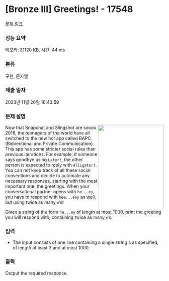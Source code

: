 # [Bronze III] Greetings! - 17548 

[문제 링크](https://www.acmicpc.net/problem/17548) 

### 성능 요약

메모리: 31120 KB, 시간: 44 ms

### 분류

구현, 문자열

### 제출 일자

2023년 11월 20일 16:43:59

### 문제 설명

<p><img alt="" src="https://upload.acmicpc.net/a33610a8-cdc1-44a2-9a38-de8e78ce86ac/-/preview/" style="width: 209px; height: 269px; float: right;">Now that Snapchat and Slingshot are soooo 2018, the teenagers of the world have all switched to the new hot app called BAPC (Bidirectional and Private Communication). This app has some stricter social rules than previous iterations. For example, if someone says goodbye using <code>Later!</code>, the other person is expected to reply with <code>Alligator!</code>. You can not keep track of all these social conventions and decide to automate any necessary responses, starting with the most important one: the greetings. When your conversational partner opens with <code>he...ey</code>, you have to respond with <code>hee...eey</code> as well, but using twice as many <code>e</code>’s!</p>

<p>Given a string of the form <code>he...ey</code> of length at most 1000, print the greeting you will respond with, containing twice as many <code>e</code>’s.</p>

### 입력 

 <ul>
	<li>The input consists of one line containing a single string s as specified, of length at least 3 and at most 1000.</li>
</ul>

### 출력 

 <p>Output the required response.</p>

